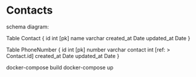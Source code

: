 # Contacts


schema diagram:

Table Contact {
  id int [pk]
  name varchar
  created_at Date
  updated_at Date
}

Table PhoneNumber {
  id int [pk]
  number varchar
  contact int [ref: > Contact.id]
  created_at Date
  updated_at Date
}


docker-compose build
docker-compose up